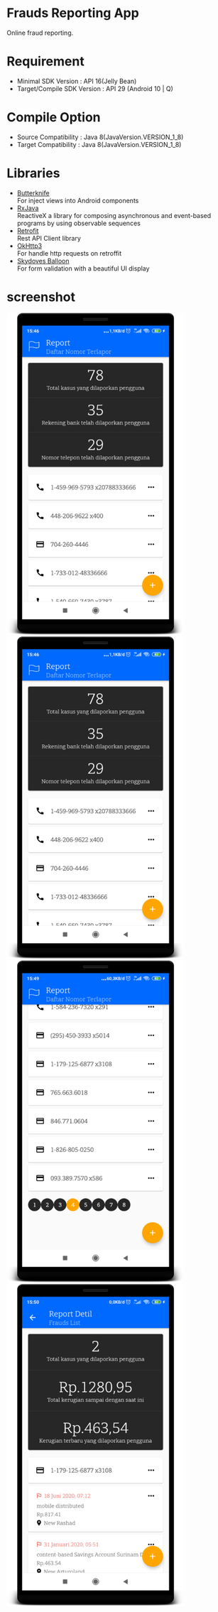 # Frauds Reporting App
Online fraud reporting.

# Requirement
* Minimal SDK Version : API 16(Jelly Bean)     
* Target/Compile SDK Version : API 29 (Android 10 | Q)

# Compile Option
* Source Compatibility : Java 8(JavaVersion.VERSION_1_8)     
* Target Compatibility : Java 8(JavaVersion.VERSION_1_8)   

# Libraries
* [Butterknife](https://github.com/JakeWharton/butterknife)   
For inject views into Android components
* [RxJava](https://github.com/ReactiveX/RxJava)   
ReactiveX a library for composing asynchronous and event-based programs by using observable sequences
* [Retrofit](https://github.com/square/retrofit)   
Rest API Client library   
* [OkHttp3](https://square.github.io/okhttp/4.x/okhttp/okhttp3/)  
For handle http requests on retroffit
* [Skydoves Balloon](https://github.com/skydoves/Balloon)   
For form validation with a beautiful UI display

# screenshot
<img src="https://raw.githubusercontent.com/hangga/fraudsreport/master/skrinsut/1.MainPage-Report%20List.png" width="400"/><img src="https://raw.githubusercontent.com/hangga/fraudsreport/master/skrinsut/1.MainPage-Report%20List.png" width="400"/><img src="https://raw.githubusercontent.com/hangga/fraudsreport/master/skrinsut/2.Pagination.png" width="400"/><img src="https://raw.githubusercontent.com/hangga/fraudsreport/master/skrinsut/Detil%20Report%20-%20Frauds%20List.png" width="400"/>
